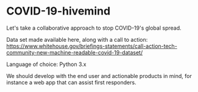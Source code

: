 # COVID-19-hivemind
Let's take a collaborative approach to stop COVID-19's global spread.

Data set made available here, along with a call to action: https://www.whitehouse.gov/briefings-statements/call-action-tech-community-new-machine-readable-covid-19-dataset/

Language of choice: Python 3.x

We should develop with the end user and actionable products in mind, for instance
a web app that can assist first responders.